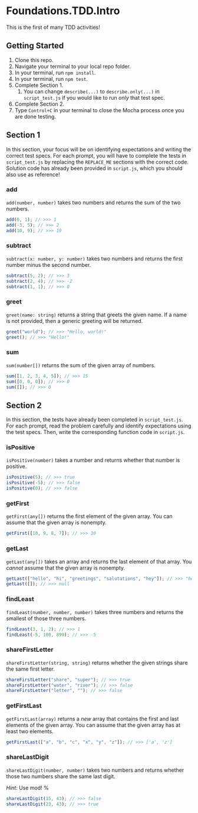# Foundations.TDD.Intro

This is the first of many TDD activities!

## Getting Started

1. Clone this repo.
2. Navigate your terminal to your local repo folder.
3. In your terminal, run `npm install`.
4. In your terminal, run `npm test`.
5. Complete Section 1.
   1. You can change `describe(...)` to `describe.only(...)` in `script_test.js` if you would like to run _only_ that test spec.
6. Complete Section 2.
7. Type `Control+C` in your terminal to close the Mocha process once you are done testing.

## Section 1

In this section, your focus will be on identifying expectations and writing the correct test specs. For each prompt, you will have to complete the tests in `script_test.js` by replacing the `REPLACE_ME` sections with the correct code. Solution code has already been provided in `script.js`, which you should also use as reference!

### add

`add(number, number)` takes two numbers and returns the sum of the two numbers.

```js
add(0, 1); // >>> 1
add(-3, 5); // >>> 2
add(10, 9); // >>> 19
```

### subtract

`subtract(x: number, y: number)` takes two numbers and returns the first number minus the second number.

```js
subtract(5, 2); // >>> 3
subtract(2, 4); // >>> -2
subtract(1, 1); // >>> 0
```

### greet

`greet(name: string)` returns a string that greets the given name. If a name is not provided, then a generic greeting will be returned.

```js
greet("world"); // >>> "Hello, world!"
greet(); // >>> "Hello!"
```

### sum

`sum(number[])` returns the sum of the given array of numbers.

```js
sum([1, 2, 3, 4, 5]); // >>> 15
sum([0, 0, 0]); // >>> 0
sum([]); // >>> 0
```

## Section 2

In this section, the tests have already been completed in `script_test.js`. For each prompt, read the problem carefully and identify expectations using the test specs. Then, write the corresponding function code in `script.js`.

### isPositive

`isPositive(number)` takes a number and returns whether that number is positive.

```js
isPositive(5); // >>> true
isPositive(-5); // >>> false
isPositive(0); // >>> false
```

### getFirst

`getFirst(any[])` returns the first element of the given array. You can assume that the given array is nonempty.

```js
getFirst([10, 9, 8, 7]); // >>> 10
```

### getLast

`getLast(any[])` takes an array and returns the last element of that array. You _cannot_ assume that the given array is nonempty.

```js
getLast(["hello", "hi", "greetings", "salutations", "hey"]); // >>> "hey"
getLast([]); // >>> null
```

### findLeast

`findLeast(number, number, number)` takes three numbers and returns the smallest of those three numbers.

```js
findLeast(3, 1, 2); // >>> 1
findLeast(-5, 100, 899); // >>> -5
```

### shareFirstLetter

`shareFirstLetter(string, string)` returns whether the given strings share the same first
letter.

```js
shareFirstLetter("share", "super"); // >>> true
shareFirstLetter("water", "river"); // >>> false
shareFirstLetter("letter", ""); // >>> false
```

### getFirstLast

`getFirstLast(array)` returns a _new_ array that contains the first and last elements of the given array. You can assume that the given array has at least two elements.

```js
getFirstLast(["a", "b", "c", "x", "y", "z"]); // >>> ['a', 'z']
```

### shareLastDigit

`shareLastDigit(number, number)` takes two numbers and returns whether those two numbers share the same last digit.

_Hint:_ Use mod! %

```js
shareLastDigit(15, 43); // >>> false
shareLastDigit(23, 43); // >>> true
```
